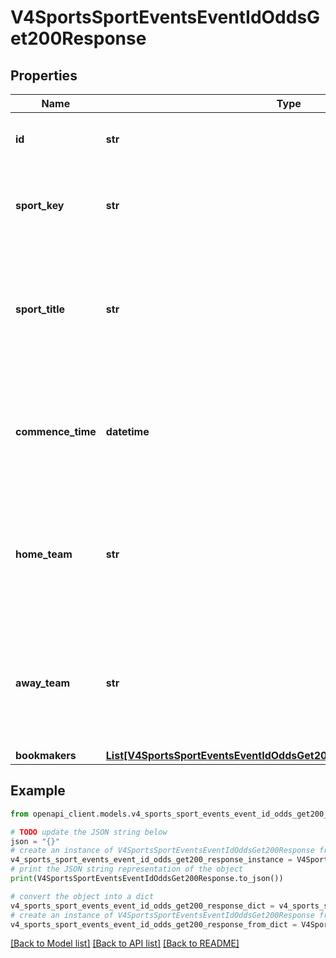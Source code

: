 # V4SportsSportEventsEventIdOddsGet200Response


## Properties

Name | Type | Description | Notes
------------ | ------------- | ------------- | -------------
**id** | **str** | A unique 32 character identifier for the event. | [optional] 
**sport_key** | **str** | A unique slug for the sport. Use this as the \&quot;sport\&quot; param in /odds requests | [optional] 
**sport_title** | **str** | A presentable title of the sport. Occassionally this value can change, for example if a league undergoes a name change or change in sponsorship. | [optional] 
**commence_time** | **datetime** | The match start time (ISO 8601 formatted). This will be unix timestamp integer if the dateFormat query param is set to dateFormat&#x3D;unix. | [optional] 
**home_team** | **str** | The home team. If home/away is not applicable for the sport (such as MMA and Tennis), it will be one of the participants. Null for outrights (futures) events. | [optional] 
**away_team** | **str** | The away team. If home/away is not applicable for the sport (such as MMA and Tennis), it will be one of the participants. Null for outrights (futures) events. | [optional] 
**bookmakers** | [**List[V4SportsSportEventsEventIdOddsGet200ResponseBookmakersInner]**](V4SportsSportEventsEventIdOddsGet200ResponseBookmakersInner.md) |  | [optional] 

## Example

```python
from openapi_client.models.v4_sports_sport_events_event_id_odds_get200_response import V4SportsSportEventsEventIdOddsGet200Response

# TODO update the JSON string below
json = "{}"
# create an instance of V4SportsSportEventsEventIdOddsGet200Response from a JSON string
v4_sports_sport_events_event_id_odds_get200_response_instance = V4SportsSportEventsEventIdOddsGet200Response.from_json(json)
# print the JSON string representation of the object
print(V4SportsSportEventsEventIdOddsGet200Response.to_json())

# convert the object into a dict
v4_sports_sport_events_event_id_odds_get200_response_dict = v4_sports_sport_events_event_id_odds_get200_response_instance.to_dict()
# create an instance of V4SportsSportEventsEventIdOddsGet200Response from a dict
v4_sports_sport_events_event_id_odds_get200_response_from_dict = V4SportsSportEventsEventIdOddsGet200Response.from_dict(v4_sports_sport_events_event_id_odds_get200_response_dict)
```
[[Back to Model list]](../README.md#documentation-for-models) [[Back to API list]](../README.md#documentation-for-api-endpoints) [[Back to README]](../README.md)


